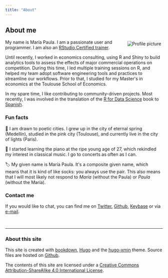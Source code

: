```yaml
---
title: "About"
---
```


## About me

<img src="/github-profile.png" style="max-width:35%;min-width:40px;float:right;padding:5px;" alt="Profile picture"/>

My name is María Paula. I am a passionate [<i class="fab fa-r-project"></i>](http://www.r-project.org) user and programmer. 
I am also an [RStudio Certified trainer](https://education.rstudio.com/trainers/).

Until recently, I worked in economics consulting, using R and Shiny to build analytics tools to assess the effects of major commercial operations on competition. During this time, I led multiple training sessions on R, and helped my team adopt software engineering tools and practices to streamline our workflows. Prior to that, I studied for my Master's in economics at the Toulouse School of Economics.

In my spare time, I like contributing to community-driven projects. Most recently, I was involved in the translation of the [R for Data Science](https://r4ds.had.co.nz/) book to [Spanish](https://es.r4ds.hadley.nz/).

### Fun facts

:hibiscus: I am drawn to poetic cities. I grew up in the city of eternal spring (Medellín), studied in the pink city (Toulouse), and currently live in the city of lights (Paris).

:musical_score: I started learning the piano at the ripe young age of 27, which rekindled my interest in classical music. I go to concerts as often as I can.

:label: My given name is María Paula. It's a composite given name, which means that it is kind of like socks: you always use the pair. This also means that I will most likely not respond to *María* (without the Paula) or *Paula* (without the María).

### Contact me

If you would like to chat, you can find me on [Twitter](https://www.twitter.com/mapaulacaldas), [Github](www.github.com/mapaulacaldas), [Keybase](https://keybase.io/mpaulacaldas) or via [e-mail](mailto:mpaulacaldas@gmail.com). 

<br/>

***

### About this site

This site is created with [bookdown](https://bookdown.org/),  [Hugo](https://gohugo.io/) and the [hugo-xmin](https://github.com/yihui/hugo-xmin) theme. Source files are hosted on [Github](https://github.com/mpaulacaldas/mpaulacaldas).

The contents of this site are licensed under a [Creative Commons Attribution-ShareAlike 4.0 International License](http://creativecommons.org/licenses/by-sa/4.0/).
